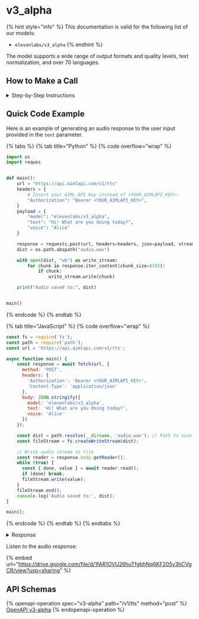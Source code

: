 # v3\_alpha

{% hint style="info" %}
This documentation is valid for the following list of our models:

* `elevenlabs/v3_alpha`
{% endhint %}

The model supports a wide range of output formats and quality levels, text normalization, and over 70 languages.

## How to Make a Call

<details>

<summary>Step-by-Step Instructions</summary>

### :digit\_one:  Setup You Can’t Skip

:black\_small\_square:  [**Create an Account**](https://aimlapi.com/app/sign-up): Visit the AI/ML API website and create an account (if you don’t have one yet).\
:black\_small\_square:  [**Generate an API Key**](https://aimlapi.com/app/keys): After logging in, navigate to your account dashboard and generate your API key. Ensure that key is enabled on UI.

### :digit\_two:  Copy the code example

At the bottom of this page, you'll find [a code example](v3_alpha.md#quick-code-example) that shows how to structure the request. Choose the code snippet in your preferred programming language and copy it into your development environment.

### :digit\_three:  Modify the code example

:black\_small\_square:  Replace `<YOUR_AIMLAPI_KEY>` with your actual AI/ML API key from your account.\
:black\_small\_square:  Provide your instructions via the `text` parameter and set the model voice in the `voice` parameter.&#x20;

### :digit\_four:  <sup><sub><mark style="background-color:yellow;">(Optional)<mark style="background-color:yellow;"><sub></sup> Adjust other optional parameters if needed

Only  `text` and `voice` are required parameters for this model (and we’ve already filled them in for you in the example), but you can include optional parameters if needed to adjust the model’s behavior. Below, you can find the corresponding [API schema](v3_alpha.md#api-schemas), which lists all available parameters along with notes on how to use them.

### :digit\_five:  Run your modified code

Run your modified code in your development environment. Response time depends on various factors, but for simple prompts it rarely exceeds 5 seconds.

{% hint style="success" %}
If you need a more detailed walkthrough for setting up your development environment and making a request step by step — feel free to use our [Quickstart guide](../../../../quickstart/setting-up.md).
{% endhint %}

</details>

## Quick Code Example

Here is an example of generating an audio response to the user input provided in the `text` parameter.

{% tabs %}
{% tab title="Python" %}
{% code overflow="wrap" %}
```python
import os
import reques


def main():
    url = "https://api.aimlapi.com/v1/tts"
    headers = {
        # Insert your AIML API Key instead of <YOUR_AIMLAPI_KEY>:
        "Authorization": "Bearer <YOUR_AIMLAPI_KEY>",
    }
    payload = {
        "model": "elevenlabs/v3_alpha",
        "text": "Hi! What are you doing today?",
        "voice": "Alice"
    }

    response = requests.post(url, headers=headers, json=payload, stream=True)
    dist = os.path.abspath("audio.wav")

    with open(dist, "wb") as write_stream:
        for chunk in response.iter_content(chunk_size=8192):
            if chunk:
                write_stream.write(chunk)

    print("Audio saved to:", dist)


main()
```
{% endcode %}
{% endtab %}

{% tab title="JavaScript" %}
{% code overflow="wrap" %}
```javascript
const fs = require('fs');
const path = require('path');
const url = 'https://api.aimlapi.com/v1/tts';

async function main() {
    const response = await fetch(url, {
      method: 'POST',
      headers: {
        'Authorization': 'Bearer <YOUR_AIMLAPI_KEY>',
        'Content-Type': 'application/json'
      },
      body: JSON.stringify({
        model: 'elevenlabs/v3_alpha',
        text: 'Hi! What are you doing today?',
        voice: 'Alice'
      })
    });

    const dist = path.resolve(__dirname, 'audio.wav'); // Path to save audio
    const fileStream = fs.createWriteStream(dist);

    // Write audio stream to file
    const reader = response.body.getReader();
    while (true) {
      const { done, value } = await reader.read();
      if (done) break;
      fileStream.write(value);
    }
    fileStream.end();
    console.log('Audio saved to:', dist);
}

main();
```
{% endcode %}
{% endtab %}
{% endtabs %}

<details>

<summary>Response</summary>

{% code overflow="wrap" %}
```json5
Audio saved to: c:\Users\user\Documents\Python Scripts\AUDIOs\audio.wav
```
{% endcode %}

</details>

Listen to the audio response:

{% embed url="https://drive.google.com/file/d/1fAR1OVU26huTfgbhNq6KF205y3hCVgCR/view?usp=sharing" %}

## API Schemas

{% openapi-operation spec="v3-alpha" path="/v1/tts" method="post" %}
[OpenAPI v3-alpha](https://raw.githubusercontent.com/aimlapi/api-docs/refs/heads/main/docs/api-references/speech-models/ElevenLabs/v3_alpha.json)
{% endopenapi-operation %}
